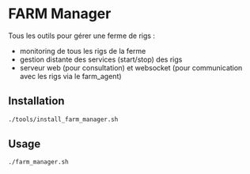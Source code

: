 

# FARM Manager

Tous les outils pour gérer une ferme de rigs :

- monitoring de tous les rigs de la ferme
- gestion distante des services (start/stop) des rigs
- serveur web (pour consultation) et websocket (pour communication avec les rigs via le farm_agent)



## Installation

```bash
./tools/install_farm_manager.sh
```

## Usage

```bash
./farm_manager.sh
```
